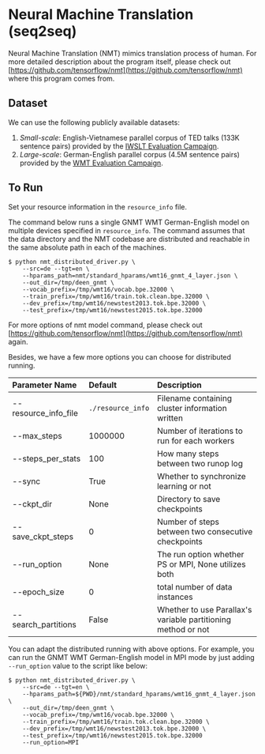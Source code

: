 # Neural Machine Translation (seq2seq)

Neural Machine Translation (NMT) mimics translation process of human. For more detailed description about the program itself, please check out [https://github.com/tensorflow/nmt](https://github.com/tensorflow/nmt) where this program comes from.

## Dataset

We can use the following publicly available datasets:

1. *Small-scale*: English-Vietnamese parallel corpus of TED talks (133K sentence
   pairs) provided by
   the
   [IWSLT Evaluation Campaign](https://sites.google.com/site/iwsltevaluation2015/).
1. *Large-scale*: German-English parallel corpus (4.5M sentence pairs) provided
   by the [WMT Evaluation Campaign](http://www.statmt.org/wmt16/translation-task.html).
   
## To Run

Set your resource information in the `resource_info` file.

The command below runs a single GNMT WMT German-English model on multiple devices specified in `resource_info`. The command assumes that the data directory and the NMT codebase are distributed and reachable in the same absolute path in each of the machines.


```
$ python nmt_distributed_driver.py \ 
    --src=de --tgt=en \
    --hparams_path=nmt/standard_hparams/wmt16_gnmt_4_layer.json \
    --out_dir=/tmp/deen_gnmt \
    --vocab_prefix=/tmp/wmt16/vocab.bpe.32000 \
    --train_prefix=/tmp/wmt16/train.tok.clean.bpe.32000 \
    --dev_prefix=/tmp/wmt16/newstest2013.tok.bpe.32000 \
    --test_prefix=/tmp/wmt16/newstest2015.tok.bpe.32000
```

For more options of nmt model command, please check out [https://github.com/tensorflow/nmt](https://github.com/tensorflow/nmt) again.

Besides, we have a few more options you can choose for distributed running.

| Parameter Name       |  Default            	| Description |
| :------------------- |:-----------------------| :-----------|
| --resource_info_file | `./resource_info`	    | Filename containing cluster information written |
| --max_steps 		   | 1000000    		    | Number of iterations to run for each workers |
| --steps_per_stats 	   | 100  		    		| How many steps between two runop log |
| --sync          	   | True  	 				| Whether to synchronize learning or not |
| --ckpt_dir           | None                   | Directory to save checkpoints |
| --save_ckpt_steps    | 0						| Number of steps between two consecutive checkpoints |
| --run_option		   | None					| The run option whether PS or MPI, None utilizes both |
| --epoch_size 		   | 0						| total number of data instances |
| --search_partitions   | False              | Whether to use Parallax's variable partitioning method or not |

You can adapt the distributed running with above options. For example, you can run the GNMT WMT German-English model in MPI mode by just adding `--run_option` value to the script like below:

```
$ python nmt_distributed_driver.py \ 
    --src=de --tgt=en \
    --hparams_path=${PWD}/nmt/standard_hparams/wmt16_gnmt_4_layer.json \
    --out_dir=/tmp/deen_gnmt \
    --vocab_prefix=/tmp/wmt16/vocab.bpe.32000 \
    --train_prefix=/tmp/wmt16/train.tok.clean.bpe.32000 \
    --dev_prefix=/tmp/wmt16/newstest2013.tok.bpe.32000 \
    --test_prefix=/tmp/wmt16/newstest2015.tok.bpe.32000
    --run_option=MPI 
```
